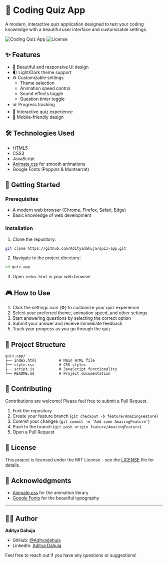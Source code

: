 # 🚀 Coding Quiz App

A modern, interactive quiz application designed to test your coding knowledge with a beautiful user interface and customizable settings.

![Coding Quiz App](https://img.shields.io/badge/Status-Active-brightgreen)
![License](https://img.shields.io/badge/License-MIT-blue)

## ✨ Features

- 🎨 Beautiful and responsive UI design
- 🌓 Light/Dark theme support
- ⚙️ Customizable settings
  - Theme selection
  - Animation speed control
  - Sound effects toggle
  - Question timer toggle
- 📊 Progress tracking
- 🎯 Interactive quiz experience
- 📱 Mobile-friendly design

## 🛠️ Technologies Used

- HTML5
- CSS3
- JavaScript
- [Animate.css](https://animate.style/) for smooth animations
- Google Fonts (Poppins & Montserrat)

## 🚀 Getting Started

### Prerequisites

- A modern web browser (Chrome, Firefox, Safari, Edge)
- Basic knowledge of web development

### Installation

1. Clone the repository:
```bash
git clone https://github.com/Adityadahuja/quiz-app.git
```

2. Navigate to the project directory:
```bash
cd quiz-app
```

3. Open `index.html` in your web browser

## 🎮 How to Use

1. Click the settings icon (⚙️) to customize your quiz experience
2. Select your preferred theme, animation speed, and other settings
3. Start answering questions by selecting the correct option
4. Submit your answer and receive immediate feedback
5. Track your progress as you go through the quiz

## 📝 Project Structure

```
quiz-app/
├── index.html          # Main HTML file
├── style.css           # CSS styles
├── script.js           # JavaScript functionality
└── README.md           # Project documentation
```

## 🤝 Contributing

Contributions are welcome! Please feel free to submit a Pull Request.

1. Fork the repository
2. Create your feature branch (`git checkout -b feature/AmazingFeature`)
3. Commit your changes (`git commit -m 'Add some AmazingFeature'`)
4. Push to the branch (`git push origin feature/AmazingFeature`)
5. Open a Pull Request

## 📄 License

This project is licensed under the MIT License - see the [LICENSE](LICENSE) file for details.

## 🙏 Acknowledgments

- [Animate.css](https://animate.style/) for the animation library
- [Google Fonts](https://fonts.google.com/) for the beautiful typography

---

## 👨‍💻 Author

**Aditya Dahuja**

- GitHub: [@Adityadahuja](https://github.com/Adityadahuja)
- LinkedIn: [Aditya Dahuja](https://www.linkedin.com/in/aditya-dahuja)

Feel free to reach out if you have any questions or suggestions! 